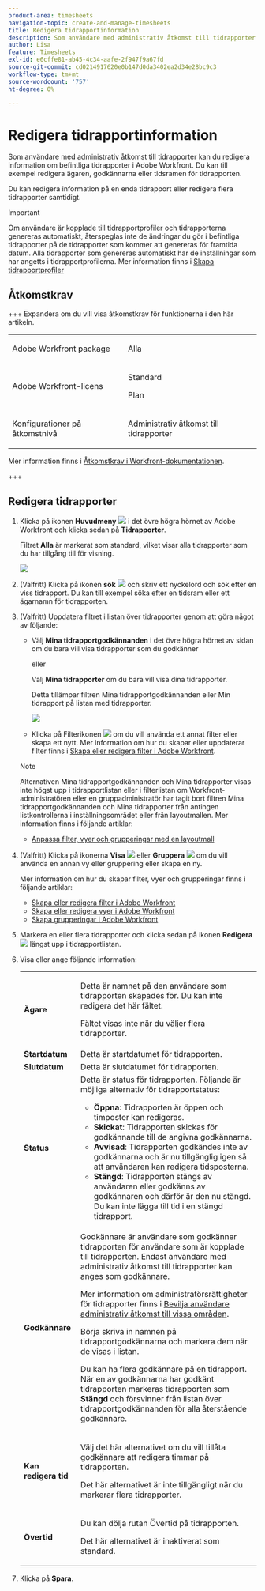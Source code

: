 ```yaml
---
product-area: timesheets
navigation-topic: create-and-manage-timesheets
title: Redigera tidrapportinformation
description: Som användare med administrativ åtkomst till tidrapporter kan du redigera information om befintliga tidrapporter i Adobe Workfront. Du kan till exempel redigera ägaren, godkännarna eller tidsramen för tidrapporten.
author: Lisa
feature: Timesheets
exl-id: e6cffe81-ab45-4c34-aafe-2f947f9a67fd
source-git-commit: cd0214917620e0b147d0da3402ea2d34e28bc9c3
workflow-type: tm+mt
source-wordcount: '757'
ht-degree: 0%

---
```


# Redigera tidrapportinformation

Som användare med administrativ åtkomst till tidrapporter kan du redigera information om befintliga tidrapporter i Adobe Workfront. Du kan till exempel redigera ägaren, godkännarna eller tidsramen för tidrapporten.

Du kan redigera information på en enda tidrapport eller redigera flera tidrapporter samtidigt.

>[!IMPORTANT]
>
>Om användare är kopplade till tidrapportprofiler och tidrapporterna genereras automatiskt, återspeglas inte de ändringar du gör i befintliga tidrapporter på de tidrapporter som kommer att genereras för framtida datum. Alla tidrapporter som genereras automatiskt har de inställningar som har angetts i tidrapportprofilerna. Mer information finns i [Skapa tidrapportprofiler](../create-and-manage-timesheets/create-timesheet-profiles.md)

## Åtkomstkrav

+++ Expandera om du vill visa åtkomstkrav för funktionerna i den här artikeln.

<table style="table-layout:auto">
 <col> 
 <col>
 <tbody> 
  <tr> 
   <td>Adobe Workfront package</td> 
   <td><p>Alla</p></td> 
  </tr> 
  <tr> 
   <td>Adobe Workfront-licens</td> 
   <td>
   <p>Standard</p>
   <p>Plan</p></td>
  </tr> 
  <tr> 
   <td>Konfigurationer på åtkomstnivå</td> 
   <td><p>Administrativ åtkomst till tidrapporter</p> </td> 
  </tr> 
 </tbody> 
</table>

Mer information finns i [Åtkomstkrav i Workfront-dokumentationen](/help/quicksilver/administration-and-setup/add-users/access-levels-and-object-permissions/access-level-requirements-in-documentation.md).

+++

## Redigera tidrapporter

1. Klicka på ikonen **Huvudmeny** ![](assets/main-menu-icon.png) i det övre högra hörnet av Adobe Workfront och klicka sedan på **Tidrapporter**.

   Filtret **Alla** är markerat som standard, vilket visar alla tidrapporter som du har tillgång till för visning.

   ![](assets/timesheet-list-one-timesheet-selected-nwe-350x70.png)

1. (Valfritt) Klicka på ikonen **sök** ![](assets/search-icon.png) och skriv ett nyckelord och sök efter en viss tidrapport. Du kan till exempel söka efter en tidsram eller ett ägarnamn för tidrapporten.

1. (Valfritt) Uppdatera filtret i listan över tidrapporter genom att göra något av följande:

   * Välj **Mina tidrapportgodkännanden** i det övre högra hörnet av sidan om du bara vill visa tidrapporter som du godkänner

     eller

     Välj **Mina tidrapporter** om du bara vill visa dina tidrapporter.

     Detta tillämpar filtren Mina tidrapportgodkännanden eller Min tidrapport på listan med tidrapporter.

     ![](assets/my-timesheet-approvals-my-timesheets-pills-on-timesheets-list-nwe-350x58.png)

   * Klicka på Filterikonen ![](assets/filter-nwepng.png) om du vill använda ett annat filter eller skapa ett nytt. Mer information om hur du skapar eller uppdaterar filter finns i [Skapa eller redigera filter i Adobe Workfront](../../reports-and-dashboards/reports/reporting-elements/create-filters.md).

   >[!NOTE]
   >
   >Alternativen Mina tidrapportgodkännanden och Mina tidrapporter visas inte högst upp i tidrapportlistan eller i filterlistan om Workfront-administratören eller en gruppadministratör har tagit bort filtren Mina tidrapportgodkännanden och Mina tidrapporter från antingen listkontrollerna i inställningsområdet eller från layoutmallen. Mer information finns i följande artiklar:
   >
   >   
   >   
   >   * [Anpassa filter, vyer och grupperingar med en layoutmall](../../administration-and-setup/customize-workfront/use-layout-templates/customize-fvg-list-controls-layout-template.md)
   >   
   >

1. (Valfritt) Klicka på ikonerna **Visa** ![](assets/view-icon.png) eller **Gruppera** ![](assets/grouping.png) om du vill använda en annan vy eller gruppering eller skapa en ny.

   Mer information om hur du skapar filter, vyer och grupperingar finns i följande artiklar:

   * [Skapa eller redigera filter i Adobe Workfront](../../reports-and-dashboards/reports/reporting-elements/create-filters.md)
   * [Skapa eller redigera vyer i Adobe Workfront](../../reports-and-dashboards/reports/reporting-elements/create-edit-views.md)
   * [Skapa grupperingar i Adobe Workfront](../../reports-and-dashboards/reports/reporting-elements/create-groupings.md)

1. Markera en eller flera tidrapporter och klicka sedan på ikonen **Redigera** ![](assets/edit-icon.png) längst upp i tidrapportlistan.
1. Visa eller ange följande information:

   <table style="table-layout:auto"> 
    <col> 
    <col> 
    <tbody> 
     <tr> 
      <td role="rowheader"><strong>Ägare</strong> </td> 
      <td> <p>Detta är namnet på den användare som tidrapporten skapades för. Du kan inte redigera det här fältet. </p> <p>Fältet visas inte när du väljer flera tidrapporter. </p> </td> 
     </tr> 
     <tr> 
      <td role="rowheader"><strong>Startdatum</strong> </td> 
      <td>Detta är startdatumet för tidrapporten.</td> 
     </tr> 
     <tr> 
      <td role="rowheader"><strong>Slutdatum</strong> </td> 
      <td> Detta är slutdatumet för tidrapporten.</td> 
     </tr> 
     <tr> 
      <td role="rowheader"><strong>Status</strong> </td> 
      <td> Detta är status för tidrapporten.
      Följande är möjliga alternativ för tidrapportstatus: 
      <ul><li><b>Öppna</b>: Tidrapporten är öppen och timposter kan redigeras.</li>
      <li><b>Skickat</b>: Tidrapporten skickas för godkännande till de angivna godkännarna.</li>
      <li><b>Avvisad</b>: Tidrapporten godkändes inte av godkännarna och är nu tillgänglig igen så att användaren kan redigera tidsposterna.</li>
      <li><b>Stängd</b>: Tidrapporten stängs av användaren eller godkänns av godkännaren och därför är den nu stängd. Du kan inte lägga till tid i en stängd tidrapport.</li>
      </td> 
     </tr> 
     <tr> 
      <td role="rowheader"><strong>Godkännare</strong> </td> 
      <td> <p>Godkännare är användare som godkänner tidrapporten för användare som är kopplade till tidrapporten. Endast användare med administrativ åtkomst till tidrapporter kan anges som godkännare. </p> <p>Mer information om administratörsrättigheter för tidrapporter finns i <a href="../../administration-and-setup/add-users/configure-and-grant-access/grant-users-admin-access-certain-areas.md" class="MCXref xref">Bevilja användare administrativ åtkomst till vissa områden</a>.</p> <p>Börja skriva in namnen på tidrapportgodkännarna och markera dem när de visas i listan.</p> <p>Du kan ha flera godkännare på en tidrapport. När en av godkännarna har godkänt tidrapporten markeras tidrapporten som <strong>Stängd</strong> och försvinner från listan över tidrapportgodkännanden för alla återstående godkännare.</p> </td> 
     </tr> 
     <tr> 
      <td role="rowheader"><strong>Kan redigera tid</strong> </td> 
      <td> <p>Välj det här alternativet om du vill tillåta godkännare att redigera timmar på tidrapporten.</p> <p>Det här alternativet är inte tillgängligt när du markerar flera tidrapporter. </p> </td> 
     </tr> 
     <tr data-mc-conditions=""> 
      <td role="rowheader"><span style="font-weight: bold;">Övertid</span> </td> 
      <td> <p>Du kan dölja rutan Övertid på tidrapporten.</p> <p>Det här alternativet är inaktiverat som standard.</p> </td> 
     </tr> 
    </tbody> 
   </table>

1. Klicka på **Spara**.
